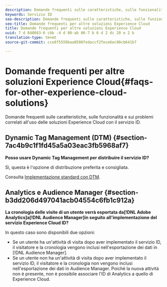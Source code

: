 ```yaml
---
description: Domande frequenti sulle caratteristiche, sulle funzionalità e sui problemi correlati all'uso delle soluzioni Experience Cloud con il servizio ID.
keywords: Servizio ID
seo-description: Domande frequenti sulle caratteristiche, sulle funzionalità e sui problemi correlati all'uso delle soluzioni Experience Cloud con il servizio ID.
seo-title: Domande frequenti per altre soluzioni Experience Cloud
title: Domande frequenti per altre soluzioni Experience Cloud
uuid: 7 d 848663-6 cbb -4 d 80-ab 06-7 b 6 d 2 dc 20 e 2 b
translation-type: tm+mt
source-git-commit: cce8f5559baa0598fedaccf2fece6ec90cb641b7

---
```



# Domande frequenti per altre soluzioni Experience Cloud{#faqs-for-other-experience-cloud-solutions}

Domande frequenti sulle caratteristiche, sulle funzionalità e sui problemi correlati all&#39;uso delle soluzioni Experience Cloud con il servizio ID.

## Dynamic Tag Management (DTM) {#section-7ac4b9c1f1fd45a5a03eac3fb5968af7}

**Posso usare Dynamic Tag Management per distribuire il servizio ID?**

Sì, questa è l&#39;opzione di distribuzione preferita e consigliata.

Consulta  [Implementazione standard con DTM](../mcvid-implementation-guides/mcvid-standard.md#concept-89cd0199a9634fc48644f2d61e3d2445).

## Analytics e Audience Manager {#section-b3dd206d497041acb04554c6fb1c912a}

**La cronologia delle visite di un utente verrà esportata da[!DNL Adobe Analytics]a[!DNL Audience Manager]in seguito all&#39;implementazione del servizio Experience Cloud ID?**

In questo caso sono disponibili due opzioni:

* Se un utente ha un&#39;attività di visita dopo aver implementato il servizio ID, il visitatore e la cronologia vengono inclusi nell&#39;esportazione dei dati in [!DNL Audience Manager].
* Se un utente non ha un&#39;attività di visita dopo aver implementato il servizio ID, il visitatore e la cronologia non vengono inclusi nell&#39;esportazione dei dati in Audience Manager. Poiché la nuova attività non è presente, non è possibile associare l&#39;ID di Analytics a quello di Experience Cloud.

